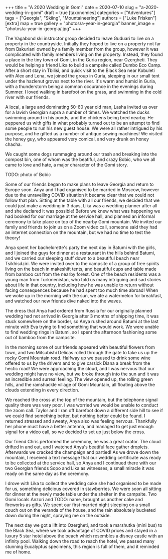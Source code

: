 +++
title = "A 2020 Wedding in Gomi"
date = 2020-07-10
slug = "a-2020-wedding-in-gomi"
draft = true
[taxonomies]
categories = ["Adventures"]
tags = ["Georgia", "Skiing", "Mountaineering"]
authors = ["Luke Frisken"]
[extra]
map = true
gallery = "photos/a-year-in-georgia"
banner_image = "photos/a-year-in-georgia/.jpg"
+++

The Vagabond ski instructor group decided to leave Guduari to live on a property
in the countryside. Initially they hoped to live on a property not far from
Bakuriani owned by a family member from the group, however it was complicated
with family members living on the property. Instead, they found a place in the
tiny town of Gomi, in the Guria region, near Ozergheti. They would be helping a
friend Lika to build a campsite called Dumbo Eco Camp. After a short stay in
Tbilisi, and quick visit to the Black Sea near Kobuleti with Alex and Lena, we
joined the group in Guria, sleeping in our small tent under the hazlenut groves
next to the river. It's warm and humid in Guria, with a thunderstorm being a
common occurance in the evenings during Summer. I loved walking in barefoot on
the grass, and swimming in the cold river with our friends.

A local, a large and dominating 50-60 year old man, Lasha invited us over for a
lavish Georgian supra a number of times. We watched the ducks swimming around in
his ponds, and the chickens being bred nearby. He peppered us with gifts in what
probably turned out to be an attempt to find some people to run his new guest
house. We were all rather intrigued by his purpose, and he gifted us a number of
antique sewing machines! We visited the honey guy, who appeared very comical,
and very drunk on honey chacha.

We caught some dogs rummaging around our trash and breaking into the compost
bin, one of whom was the beatiful, and crazy Bobic, who we all came to love and
hate, a major character of the Gomi story.

TODO: photo of Bobic

Some of our friends began to make plans to leave Georgia and return to Europe
soon. Anya and I had organised to be married in Moscow, however due to the
unravelling COVID situation it became clear that we could not follow that plan.
Sitting at the table with all our friends, we decided that we could just make a
wedding in 3 days, Lika was a wedding planner after all and she declared it was
possible! Before we knew what was happening we had booked for our marriage at
the service hall, and planned an informal ceremony to take place on top of the
nearby Gomi mountain. We invited our family and friends to join us on a Zoom
video call, someone said they had an internet connection on the mountain, but we
had no time to test the theory!

Anya spent her bachelorette's party the next day in Batumi with the
girls, and I joined the guys for dinner at a restaurant in the hills
behind Batumi, and we carried our sleeping stuff down to a beautiful
beach near Tsikhisdziri. We were invited over to the campsite of a
group of free spirits living on the beach in makeshift tents, and
beautiful cups and table made from bamboo cut from the nearby
forest. One of the beach residents was a young man from Turkmenistan,
who told us many intriguing and sad stories about life in that
country, including how he was unable to return without facing
consequences because he had spent too much time abroad!  When we woke
up in the morning with the sun, we ate a watermelon for breakfast, and
watched our new friends dive naked into the waves.

The dress that Anya had ordered from Russia for our originally planned
wedding had not arrived in Georgia after 3 months of shipping time, it
was stuck somewhere on the border, so Anya rushed around Batumi at the
last minute with Eva trying to find something that would work. We were
unable to find wedding rings in Batumi, so I spent the afternoon
fashioning some out of bamboo from the campsite.

In the morning some of our friends appeared with beautiful flowers
from town, and two Mitsubishi Delicas rolled through the gate to take
us up the rocky Gomi Mountain road. Halfway up we paused to drink some
wine offered to us by the drivers and to give carsick Diana a break
from the hectic road! We were approaching the cloud, and I was nervous
that our wedding might have no view, but we broke through into the sun
and it was an incredible and surreal feeling. The view opened up, the
rolling green hills, and the ramshackle village of Gomi Mountain, all
floating above the clouds extending in every direction.

We reached the cross at the top of the mountain, but the telephone signal
quality there was very poor. I was worried we would be unable to conduct the
zoom call. Taylor and I ran off barefoot down a different side hill to see if we
could find something better, but nothing better could be found. I returned
stressed and sweaty, Anya also was feeling nervous. Thankfully her phone must
have a better antenna, and managed to get just enough signal for a video call,
so we decided to set up just below the cross.

Our friend Chris performed the ceremony, he was a great orator. The
cloud drifted in and out, and I watched Anya's beatiful face gather
droplets. Afterwards we cracked the champaign and partied! As we drove
down the mountain, I received a text message that our wedding
certificate was ready to be collected at the service hall, so Anya and
I continued there with our two Georgian friends Sopo and Lika as
witnesses, a small miracle it was ready on the same day as the
ceremony.

I drove with Lika to collect the wedding cake she had organised to be
made for us, something delicious covered in stawberries. We were soon
all sitting for dinner at the newly made table under the shelter in
the campsite. Two Gomi locals Anzori and TODO: name, brought us
another cake and fireworks as gifts. We spent our first married
night sleeping on a small couch out on the veranda of the house, and
the rain absolutely bucketed down during the night, spraying me on the
outside.

The next day we got a lift into Ozergheti, and took a marshutka (mini
bus) to the Black Sea, where we took advantage of COVID prices and
stayed in a luxury 5 star hotel above the beach which resembles a
disney castle with an infinity pool. Walking down the road to reach
the hotel, we passed many stunning Eucalyptus specimens, this region
is full of them, and it reminded me of home.
